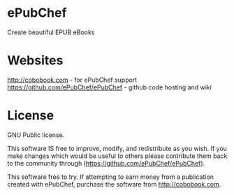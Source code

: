 ePubChef
========
Create beautiful EPUB eBooks

Websites
========
http://cobobook.com - for ePubChef support
https://github.com/ePubChef/ePubChef - github code hosting and wiki

License
=======
GNU Public license.

This software IS free to improve, modify, and redistribute as you wish. If you make changes which would be useful to others please contribute them back to the community through (https://github.com/ePubChef/ePubChef).

This software free to try. If attempting to earn money from a publication created with
ePubChef, purchase the software from http://cobobook.com.
